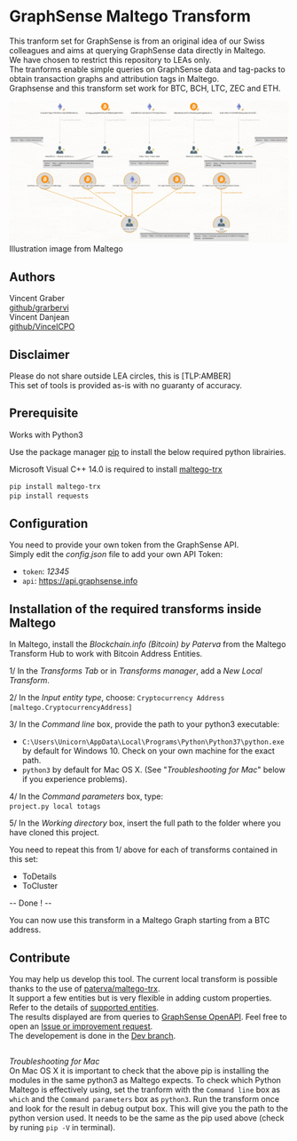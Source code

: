 # GraphSense Maltego Transform
This tranform set for GraphSense is from an original idea of our Swiss colleagues and aims at querying GraphSense data directly in Maltego.  
We have chosen to restrict this repository to LEAs only.  
The tranforms enable simple queries on GraphSense data and tag-packs to obtain transaction graphs and attribution tags in Maltego.  
Graphsense and this transform set work for BTC, BCH, LTC, ZEC and ETH.

![A screen copy of the transform result in Maltego](Maltego%20BTC%20to%20GraphSense%20Tags.png?raw=true "Maltego BTC GraphSense Tag")  
Illustration image from Maltego

## Authors
Vincent Graber  
[github/grarbervi](https://github.com/grabervi)  
Vincent Danjean  
[github/VinceICPO](https://github.com/vinceicpo)

## Disclaimer
Please do not share outside LEA circles, this is [TLP:AMBER]  
This set of tools is provided as-is with no guaranty of accuracy.

## Prerequisite

Works with Python3

Use the package manager [pip](https://pip.pypa.io/en/stable/) to install the below required python librairies.

Microsoft Visual C++ 14.0 is required to install [maltego-trx](https://github.com/paterva/maltego-trx)

```bash
pip install maltego-trx  
pip install requests
```

## Configuration

You need to provide your own token from the GraphSense API.  
Simply edit the *config.json* file to add your own API Token:

- `token`: *12345*
- `api`: https://api.graphsense.info

## Installation of the required transforms inside Maltego

In Maltego, install the *Blockchain.info (Bitcoin) by Paterva* from the Maltego Transform Hub to work with Bitcoin Address Entities.

1/ In the *Transforms Tab* or in *Transforms manager*, add a *New Local Transform*.

2/ In the *Input entity type*, choose:
```Cryptocurrency Address [maltego.CryptocurrencyAddress]```

3/ In the *Command line* box, provide the path to your python3 executable:  
- ```C:\Users\Unicorn\AppData\Local\Programs\Python\Python37\python.exe``` by default for Windows 10. Check on your own machine for the exact path.  
- ```python3``` by default for Mac OS X. (See "*Troubleshooting for Mac*" below if you experience problems).

4/ In the *Command parameters* box, type:  
```project.py local totags```

5/ In the *Working directory* box, insert the full path to the folder where you have cloned this project.

You need to repeat this from 1/ above for each of transforms contained in this set:
- ToDetails
- ToCluster

-- Done ! --

You can now use this transform in a Maltego Graph starting from a BTC address.

## Contribute
You may help us develop this tool.
The current local transform is possible thanks to the use of [paterva/maltego-trx](https://github.com/paterva/maltego-trx).  
It support a few entities but is very flexible in adding custom properties. Refer to the details of [supported entities](https://github.com/paterva/maltego-trx/blob/master/maltego_trx/entities.py).  
The results displayed are from queries to [GraphSense OpenAPI](https://github.com/graphsense/graphsense-openapi/blob/master/graphsense.yaml).
Feel free to open an [Issue or improvement request](https://github.com/INTERPOL-Innovation-Centre/GraphSense-Maltego-transform/issues).  
The developement is done in the [Dev branch](https://github.com/INTERPOL-Innovation-Centre/GraphSense-Maltego-transform/tree/Dev).


##
*Troubleshooting for Mac*  
On Mac OS X it is important to check that the above pip is installing the modules in the same python3 as Maltego expects. To check which Python Maltego is effectively using, set the tranform with the `Command line` box as `which` and the `Command parameters` box as `python3`. Run the transform once and look for the result in debug output box. This will give you the path to the python version used. It needs to be the same as the pip used above (check by runing ```pip -V``` in terminal).
